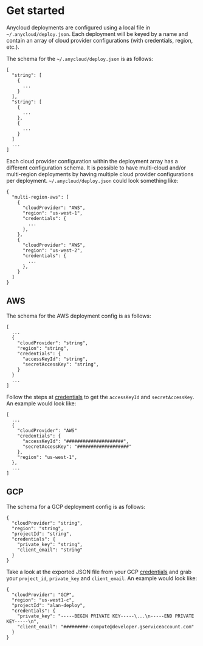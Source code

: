 # Get started

Anycloud deployments are configured using a local file in `~/.anycloud/deploy.json`.
Each deployment will be keyed by a name and contain an array of cloud provider configurations (with credentials, region, etc.).


The schema for the `~/.anycloud/deploy.json` is as follows:

```
[
  "string": [
    {
      ...
    }
  ],
  "string": [
    {
      ...
    },
    {
      ...
    }
  ]
  ...
]
```

Each cloud provider configuration within the deployment array has a different configuration schema. 
It is possible to have multi-cloud and/or multi-region deployments by having multiple cloud provider configurations per deployment.
`~/.anycloud/deploy.json` could look something like:

```
{
  "multi-region-aws": [
    {
      "cloudProvider": "AWS",
      "region": "us-west-1",
      "credentials": {
        ...
      },
    },
    {
      "cloudProvider": "AWS",
      "region": "us-west-2",
      "credentials": {
        ...
      },
    }
  ]
}
```



## AWS

The schema for the AWS deployment config is as follows:

```
[
  ...
  {
    "cloudProvider": "string",
    "region": "string",
    "credentials": {
      "accessKeyId": "string",
      "secretAccessKey": "string",
    }
  }
  ...
]
```

Follow the steps at [credentials](./credentials#AWS) to get the `accessKeyId` and `secretAccessKey`. An example would look like:

```
[
  ...
  {
    "cloudProvider": "AWS"
    "credentials": {
      "accessKeyId": "#####################",
      "secretAccessKey": "###################"
    },
    "region": "us-west-1",
  },
  ...
]
```

## GCP

The schema for a GCP deployment config is as follows:

```
{
  "cloudProvider": "string",
  "region": "string",
  "projectId": "string",
  "credentials": {
    "private_key": "string",
    "client_email": "string"
  }
}
```

Take a look at the exported JSON file from your GCP [credentials](./credentials#GCP) and grab your `project_id`, `private_key` and `client_email`.
An example would look like:

```
{
  "cloudProvider": "GCP",
  "region": "us-west1-c",
  "projectId": "alan-deploy",
  "credentials": {
    "private_key": "-----BEGIN PRIVATE KEY-----\...\n-----END PRIVATE KEY-----\n",
    "client_email": "#########-compute@developer.gserviceaccount.com"
  }
}
```

